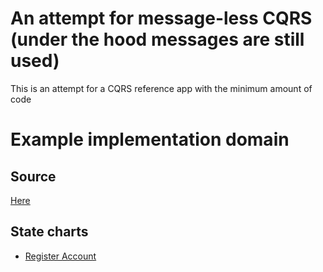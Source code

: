 # An attempt for message-less CQRS (under the hood messages are still used)

This is an attempt for a CQRS reference app with the minimum amount of code

# Example implementation domain

## Source
[Here](https://github.com/ToJans/MinimalisticCQRS/tree/master/MinimalisticCQRS/Domain)

## State charts
* [Register Account](http://www.websequencediagrams.com/?lz=bm90ZSBsZWZ0IG9mIEJ1czoKICBSZWdpc3RlciBhbiBhY2NvdW50CmVuZCBub3RlCkJ1cy0-QQAQBlVuaXF1ZW5lc3NWYWxpZGF0b3I6ADUIABwHID8KAF4Fb3ZlciAAHRoKIAAVCE51bWJlciB1AFYFID8AcAkgCm9wdCAAbAYKICAAeww6AIEpCQCBEQcKIAAtBgBpDDoAdgggZW5hYmxlZCA_CiAgb3B0AA8Jbm8AEwkKICAAgQgJLS0-QnVzADYJAIIVCAAgBWVuZAplbmQKCg&s=earth)